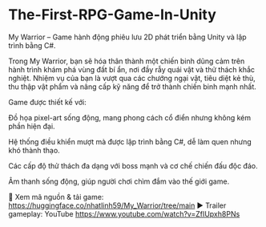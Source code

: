 # The-First-RPG-Game-In-Unity
 My Warrior – Game hành động phiêu lưu 2D phát triển bằng Unity và lập trình bằng C#.

Trong My Warrior, bạn sẽ hóa thân thành một chiến binh dũng cảm trên hành trình khám phá vùng đất bí ẩn, nơi đầy rẫy quái vật và thử thách khắc nghiệt. Nhiệm vụ của bạn là vượt qua các chướng ngại vật, tiêu diệt kẻ thù, thu thập vật phẩm và nâng cấp kỹ năng để trở thành chiến binh mạnh nhất.

Game được thiết kế với:

Đồ họa pixel-art sống động, mang phong cách cổ điển nhưng không kém phần hiện đại.

Hệ thống điều khiển mượt mà được lập trình bằng C#, dễ làm quen nhưng khó thành thạo.

Các cấp độ thử thách đa dạng với boss mạnh và cơ chế chiến đấu độc đáo.

Âm thanh sống động, giúp người chơi chìm đắm vào thế giới game.

📂 Xem mã nguồn & tải game: https://huggingface.co/nhatlinh59/My_Warrior/tree/main
▶️ Trailer gameplay: YouTube https://www.youtube.com/watch?v=ZfIUpxh8PNs
